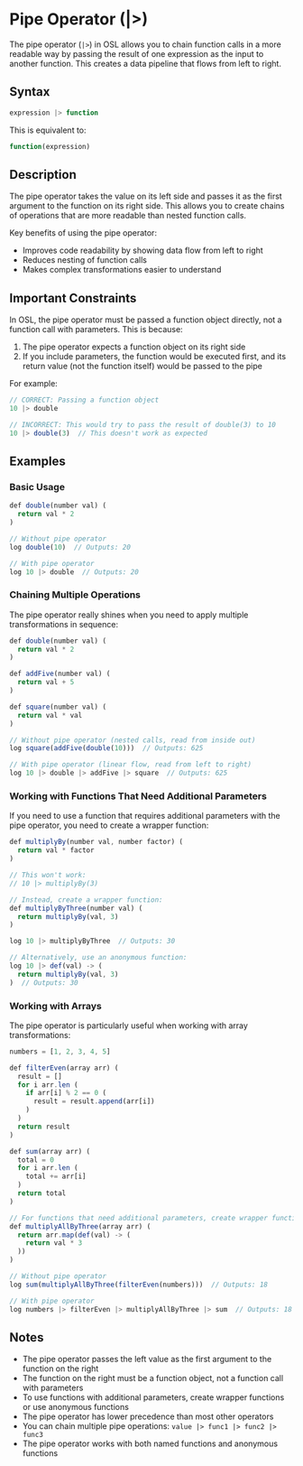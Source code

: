 # Pipe Operator (|>)

The pipe operator (`|>`) in OSL allows you to chain function calls in a more readable way by passing the result of one expression as the input to another function. This creates a data pipeline that flows from left to right.

## Syntax

```javascript
expression |> function
```

This is equivalent to:

```javascript
function(expression)
```

## Description

The pipe operator takes the value on its left side and passes it as the first argument to the function on its right side. This allows you to create chains of operations that are more readable than nested function calls.

Key benefits of using the pipe operator:
- Improves code readability by showing data flow from left to right
- Reduces nesting of function calls
- Makes complex transformations easier to understand

## Important Constraints

In OSL, the pipe operator must be passed a function object directly, not a function call with parameters. This is because:

1. The pipe operator expects a function object on its right side
2. If you include parameters, the function would be executed first, and its return value (not the function itself) would be passed to the pipe

For example:
```javascript
// CORRECT: Passing a function object
10 |> double

// INCORRECT: This would try to pass the result of double(3) to 10
10 |> double(3)  // This doesn't work as expected
```

## Examples

### Basic Usage

```javascript
def double(number val) (
  return val * 2
)

// Without pipe operator
log double(10)  // Outputs: 20

// With pipe operator
log 10 |> double  // Outputs: 20
```

### Chaining Multiple Operations

The pipe operator really shines when you need to apply multiple transformations in sequence:

```javascript
def double(number val) (
  return val * 2
)

def addFive(number val) (
  return val + 5
)

def square(number val) (
  return val * val
)

// Without pipe operator (nested calls, read from inside out)
log square(addFive(double(10)))  // Outputs: 625

// With pipe operator (linear flow, read from left to right)
log 10 |> double |> addFive |> square  // Outputs: 625
```

### Working with Functions That Need Additional Parameters

If you need to use a function that requires additional parameters with the pipe operator, you need to create a wrapper function:

```javascript
def multiplyBy(number val, number factor) (
  return val * factor
)

// This won't work:
// 10 |> multiplyBy(3)

// Instead, create a wrapper function:
def multiplyByThree(number val) (
  return multiplyBy(val, 3)
)

log 10 |> multiplyByThree  // Outputs: 30

// Alternatively, use an anonymous function:
log 10 |> def(val) -> (
  return multiplyBy(val, 3)
)  // Outputs: 30
```

### Working with Arrays

The pipe operator is particularly useful when working with array transformations:

```javascript
numbers = [1, 2, 3, 4, 5]

def filterEven(array arr) (
  result = []
  for i arr.len (
    if arr[i] % 2 == 0 (
      result = result.append(arr[i])
    )
  )
  return result
)

def sum(array arr) (
  total = 0
  for i arr.len (
    total += arr[i]
  )
  return total
)

// For functions that need additional parameters, create wrapper functions
def multiplyAllByThree(array arr) (
  return arr.map(def(val) -> (
    return val * 3
  ))
)

// Without pipe operator
log sum(multiplyAllByThree(filterEven(numbers)))  // Outputs: 18

// With pipe operator
log numbers |> filterEven |> multiplyAllByThree |> sum  // Outputs: 18
```

## Notes

- The pipe operator passes the left value as the first argument to the function on the right
- The function on the right must be a function object, not a function call with parameters
- To use functions with additional parameters, create wrapper functions or use anonymous functions
- The pipe operator has lower precedence than most other operators
- You can chain multiple pipe operations: `value |> func1 |> func2 |> func3`
- The pipe operator works with both named functions and anonymous functions 
